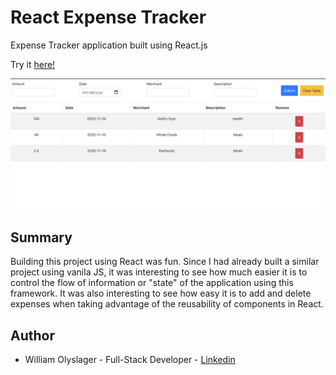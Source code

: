 # React Expense Tracker 

Expense Tracker application built using React.js

Try it [here!](https://arcane-chamber-68589.herokuapp.com/)

![](screenshot.png?raw=true)

## Summary
Building this project using React was fun. Since I had already built a similar project using vanila JS, it was interesting to see how much easier it is to control the flow of information or "state" of the application using this framework. It was also interesting to see how easy it is to add and delete expenses when taking advantage of the reusability of components in React.

## Author 
* William Olyslager - Full-Stack Developer - [Linkedin](https://www.linkedin.com/in/william-olyslager-082151138/)
